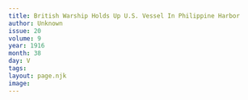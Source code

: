 ```yaml
---
title: British Warship Holds Up U.S. Vessel In Philippine Harbor 
author: Unknown
issue: 20
volume: 9
year: 1916
month: 38
day: V
tags:
layout: page.njk
image:
---
```





